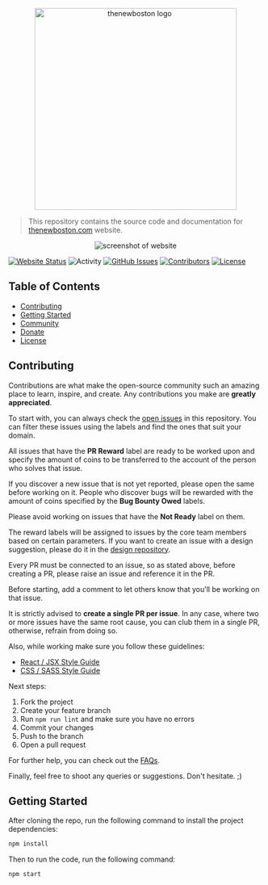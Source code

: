 <p align="center">
  <img alt="thenewboston logo" src="./src/assets/svgs/thenewboston-primary.svg" width="400">
</p>

> This repository contains the source code and documentation for [thenewboston.com](https://thenewboston.com/) website.

<p align="center">
  <img alt="screenshot of website" src="https://imgur.com/Nw7W49v.png">
</p>

[![Website Status](https://img.shields.io/website?url=https%3A%2F%2Fthenewboston.com)](https://thenewboston.com) ![Activity](https://img.shields.io/github/commit-activity/m/thenewboston-developers/website) [![GitHub Issues](https://img.shields.io/github/issues/thenewboston-developers/website)](https://github.com/thenewboston-developers/website/issues) [![Contributors](https://img.shields.io/github/contributors/thenewboston-developers/website)](https://github.com/thenewboston-developers/Website/graphs/contributors) [![License](https://img.shields.io/github/license/thenewboston-developers/website)](http://opensource.org/licenses/MIT)

## Table of Contents

- [Contributing](#contributing)
- [Getting Started](#getting-started)
- [Community](#community)
- [Donate](#donate)
- [License](#license)

## Contributing

Contributions are what make the open-source community such an amazing place to learn, inspire, and create. Any contributions you make are **greatly appreciated**.

To start with, you can always check the [open issues](https://github.com/thenewboston-developers/Website/issues) in this repository. You can filter these issues using the labels and find the ones that suit your domain.

All issues that have the **PR Reward** label are ready to be worked upon and specify the amount of coins to be transferred to the account of the person who solves that issue.

If you discover a new issue that is not yet reported, please open the same before working on it. People who discover bugs will be rewarded with the amount of coins specified by the **Bug Bounty Owed** labels.

Please avoid working on issues that have the **Not Ready** label on them.

The reward labels will be assigned to issues by the core team members based on certain parameters. If you want to create an issue with a design suggestion, please do it in the [design repository](https://github.com/thenewboston-developers/Design).

Every PR must be connected to an issue, so as stated above, before creating a PR, please raise an issue and reference it in the PR.

Before starting, add a comment to let others know that you'll be working on that issue.

It is strictly advised to **create a single PR per issue**. In any case, where two or more issues have the same root cause, you can club them in a single PR, otherwise, refrain from doing so.

Also, while working make sure you follow these guidelines:

- [React / JSX Style Guide](https://thenewboston.com/style-guide/react)
- [CSS / SASS Style Guide](https://thenewboston.com/style-guide/css)

Next steps:

1. Fork the project
2. Create your feature branch
3. Run `npm run lint` and make sure you have no errors
4. Commit your changes
5. Push to the branch
6. Open a pull request

For further help, you can check out the [FAQs](https://thenewboston.com/faq).

Finally, feel free to shoot any queries or suggestions. Don't hesitate. ;)

## Getting Started

After cloning the repo, run the following command to install the project dependencies:

```bash
npm install
```

Then to run the code, run the following command:

```bash
npm start
```
